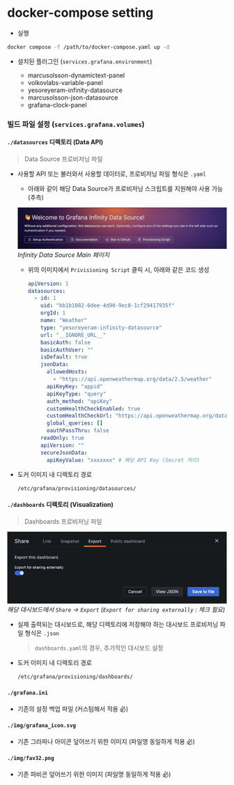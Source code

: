# docker-compose setting

- 실행

```bash
docker compose -f /path/to/docker-compose.yaml up -d
```

- 설치된 플러그인 (`services.grafana.environment`)

  - marcusolsson-dynamictext-panel
  - volkovlabs-variable-panel
  - yesoreyeram-infinity-datasource
  - marcusolsson-json-datasource
  - grafana-clock-panel

### 빌드 파일 설정 (`services.grafana.volumes`)

#### `./datasources` 디렉토리 (Data API)

> Data Source 프로비저닝 파일

- 사용할 API 또는 불러와서 사용할 데이터로, 프로비저닝 파일 형식은 `.yaml`

  - 아래와 같이 해당 Data Source가 프로비저닝 스크립트를 지원해야 사용 가능 (추측)

  ![infinity][infinity]
  _Infinity Data Source Main 페이지_

  - 위의 이미지에서 `Privisioning Script` 클릭 시, 아래와 같은 코드 생성

    ```yaml
    apiVersion: 1
    datasources:
      - id: 1
        uid: "bb1b1082-6dee-4d90-9ec8-1cf29417935f"
        orgId: 1
        name: "Weather"
        type: "yesoreyeram-infinity-datasource"
        url: "__IGNORE_URL__"
        basicAuth: false
        basicAuthUser: ""
        isDefault: true
        jsonData:
          allowedHosts:
            - "https://api.openweathermap.org/data/2.5/weather"
          apiKeyKey: "appid"
          apiKeyType: "query"
          auth_method: "apiKey"
          customHealthCheckEnabled: true
          customHealthCheckUrl: "https://api.openweathermap.org/data/2.5/weather?lat=35.4500961303711&lon=126.42821502685547"
          global_queries: []
          oauthPassThru: false
        readOnly: true
        apiVersion: ""
        secureJsonData:
          apiKeyValue: "xxxxxxx" # 해당 API Key (Secret 처리)
    ```

- 도커 이미지 내 디렉토리 경로

  ```
  /etc/grafana/provisioning/datasources/
  ```

#### `./dashboards` 디렉토리 (Visualization)

> Dashboards 프로비저닝 파일

![export][export]
_해당 대시보드에서 `Share` -> `Export` (`Export for sharing externally` : 체크 필요)_

- 실제 출력되는 대시보드로, 해당 디렉토리에 저장해야 하는 대시보드 프로비저닝 파일 형식은 `.json`

  > `dashboards.yaml`의 경우, 추가적인 대시보드 설정

- 도커 이미지 내 디렉토리 경로

  ```
  /etc/grafana/provisioning/dashboards/
  ```

#### `./grafana.ini`

- 기존의 설정 백업 파일 (커스텀해서 적용 必)

#### `./img/grafana_icon.svg`

- 기존 그라파나 아이콘 덮어쓰기 위한 이미지 (파일명 동일하게 적용 必)

#### `./img/fav32.png`

- 기존 파비콘 덮어쓰기 위한 이미지 (파일명 동일하게 적용 必)

[export]: ./img/readme/export.png
[infinity]: ./img/readme/infinity.png

